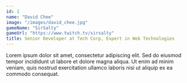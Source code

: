 ```yaml
---
id: 1
name: "David Chee"
image: "/images/david_chee.jpg"
gameName: "SirSalty"
gameUrl: "https://www.twitch.tv/sirsalty"
title: Senior Developer at Tech Corp, Expert in Web Technologies
---
```


Lorem ipsum dolor sit amet, consectetur adipiscing elit. Sed do eiusmod tempor incididunt ut labore et dolore magna aliqua. Ut enim ad minim veniam, quis nostrud exercitation ullamco laboris nisi ut aliquip ex ea commodo consequat.